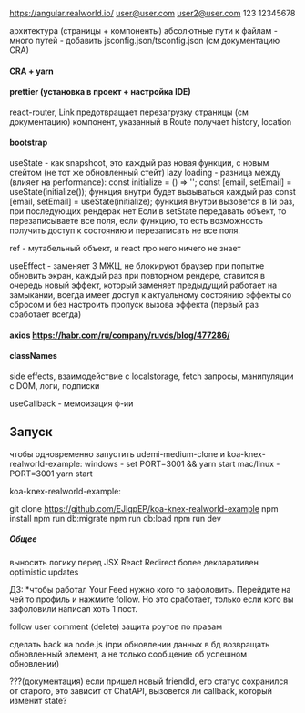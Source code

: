 https://angular.realworld.io/
user@user.com
user2@user.com
123
12345678

архитектура (страницы + компоненты)
абсолютные пути к файлам - много путей - добавить jsconfig.json/tsconfig.json (см документацию CRA)

#### CRA + yarn
#### prettier (установка в проект + настройка IDE)

react-router, Link предотвращает перезагрузку страницы (см документацию)
компонент, указанный в Route получает history, location

#### bootstrap

useState - как snapshoot, это каждый раз новая функции, с новым стейтом (не тот же обновленный стейт)
lazy loading - разница между (влияет на performance):
const initialize = () => '';
const [email, setEmail] = useState(initialize()); функция внутри будет вызываться каждый раз
const [email, setEmail] = useState(initialize); функция внутри вызовется в 1й раз, при последующих рендерах  нет
Если в setState передавать объект, то перезаписываете все поля, если функцию, то есть возможность получить доступ к состоянию и перезаписать не все поля.

ref - мутабельный объект, и react про него ничего не знает

useEffect - заменяет 3 МЖЦ, не блокируют браузер при попытке обновить экран, каждый раз при повторном рендере, ставится в очередь новый эффект, который заменяет предыдущий
работает на замыкании, всегда имеет доступ к актуальному состоянию
эффекты со сбросом и без
настроить пропуск вызова эффекта (первый раз сработает всегда)

#### axios https://habr.com/ru/company/ruvds/blog/477286/

#### classNames

side effects, взаимодействие с localstorage, fetch запросы, манипуляции с DOM, логи, подписки

useCallback - мемоизация ф-ии


## Запуск
чтобы одновременно запустить  udemi-medium-clone и koa-knex-realworld-example:
windows - set PORT=3001 && yarn start
mac/linux - PORT=3001 yarn start

koa-knex-realworld-example:

git clone https://github.com/EJIqpEP/koa-knex-realworld-example
npm install
npm run db:migrate
npm run db:load
npm run dev

##### Общее
выносить логику перед JSX
React Redirect более декларативен
optimistic updates

ДЗ:
*чтобы работал Your Feed нужно кого то зафоловить. Перейдите на чей то профиль и нажмите follow. Но это сработает, только если кого вы зафоловили написал хоть 1 пост.

follow user
comment (delete)
защита роутов по правам

сделать back на node.js
(при обновлении данных в бд возвращать обновленный элемент, а не только сообщение об успешном обновлении)

???(документация) если пришел новый friendId, его статус сохранился от старого, это зависит от ChatAPI, вызовется ли callback, который изменит state?
